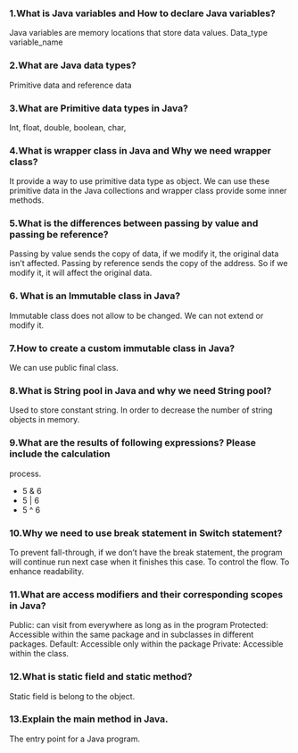 ### 1.What is Java variables and How to declare Java variables?
Java variables are memory locations that store data values.
Data_type variable_name

### 2.What are Java data types?
Primitive data and reference data

### 3.What are Primitive data types in Java?
Int, float, double, boolean, char,

### 4.What is wrapper class in Java and Why we need wrapper class?
It provide a way to use primitive data type as object.
We can use these primitive data in the Java collections and wrapper class provide some inner methods.

### 5.What is the differences between passing by value and passing be reference?
Passing by value sends the copy of data, if we modify it, the original data isn’t affected.
Passing by reference sends the copy of the address. So if we modify it, it will affect the original data.

### 6. What is an Immutable class in Java?
   Immutable class does not allow to be changed. We can not extend or modify it.

### 7.How to create a custom immutable class in Java?
We can use public final class.

### 8.What is String pool in Java and why we need String pool?
Used to store constant string.
In order to decrease the number of string objects in memory.

### 9.What are the results of following expressions? Please include the calculation
process.
- 5 & 6
- 5 | 6
- 5 ^ 6


### 10.Why we need to use break statement in Switch statement?
To prevent fall-through, if we don’t have the break statement, the program will continue run next case when it finishes this case.
To control the flow.
To enhance readability.

### 11.What are access modifiers and their corresponding scopes in Java?
Public: can visit from everywhere as long as in the program
Protected: Accessible within the same package and in subclasses in different packages.
Default: Accessible only within the package
Private: Accessible within the class.


### 12.What is static field and static method?
Static field is belong to the object.

### 13.Explain the main method in Java.
The entry point for a Java program.
